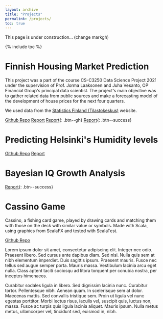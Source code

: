 ```yaml
---
layout: archive
title: "Projects"
permalink: /projects/
toc: true
---
```


This page is under construction... (change markgh)

{% include toc %}

# Finnish Housing Market Prediction

This project was a part of the course CS-C3250 Data Science Project 2021 under the supervision of  Prof. Jorma Laaksonen and Juha Vesanto, OP Financial Group's principal data scientist. The project's main objective was to gather related data from public sources and make a forecasting model of the development of house prices for the next four quarters.

We used data from the [Statistics Finland (Tilastokeskus)](https://tilastokeskus.fi/index_en.html) website.


<!-- Place this tag where you want the button to render. -->
<a class="github-button" href="https://github.com/atreyaray/OP-Forecasting-Future-House-Prices" data-size="large" aria-label="Github Repo">Github Repo</a> 
<a class="github-button" href="https://github.com/atreyaray/atreyaray.github.io/blob/master/files/finnish_hm_prediction.pdf" data-icon="octicon-repo-template" data-size="large" aria-label="Github Repo">Report</a>  [Report](../files/finnish_hm_prediction.pdf){: .btn--gh}
[Report](../files/finnish_hm_prediction.pdf){: .btn--success}


# Predicting Helsinki's Humidity levels

<a class="github-button" href="https://github.com/atreyaray/WeatherProject" data-size="large" aria-label="Github Repo">Github Repo</a>
<a class="github-button" href="https://atreyaray.github.io/Helsinki-Weather-Data" data-icon="octicon-repo-template" data-size="large" aria-label="Github Repo">Report</a>

<!-- [Report](/Helsinki-Weather-Data){: .btn} -->

# Bayesian IQ Growth Analysis
[Report](../files/bda.pdf){: .btn--success}

# Cassino Game

Cassino, a fishing card game, played by drawing cards and matching them with those on the deck with similar value or symbols. Made with Scala, using graphics from ScalaFX and tested with ScalaTest.

<a class="github-button" href="https://github.com/atreyaray/CassinoGame" data-size="large" aria-label="Github Repo">Github Repo</a>
<!-- [GH repo](https://github.com/atreyaray/CassinoGame){: .btn} -->

Lorem ipsum dolor sit amet, consectetur adipiscing elit. Integer nec odio. Praesent libero. Sed cursus ante dapibus diam. Sed nisi. Nulla quis sem at nibh elementum imperdiet. Duis sagittis ipsum. Praesent mauris. Fusce nec tellus sed augue semper porta. Mauris massa. Vestibulum lacinia arcu eget nulla. Class aptent taciti sociosqu ad litora torquent per conubia nostra, per inceptos himenaeos. 

Curabitur sodales ligula in libero. Sed dignissim lacinia nunc. Curabitur tortor. Pellentesque nibh. Aenean quam. In scelerisque sem at dolor. Maecenas mattis. Sed convallis tristique sem. Proin ut ligula vel nunc egestas porttitor. Morbi lectus risus, iaculis vel, suscipit quis, luctus non, massa. Fusce ac turpis quis ligula lacinia aliquet. Mauris ipsum. Nulla metus metus, ullamcorper vel, tincidunt sed, euismod in, nibh. 



<script async defer src="https://buttons.github.io/buttons.js"></script>
